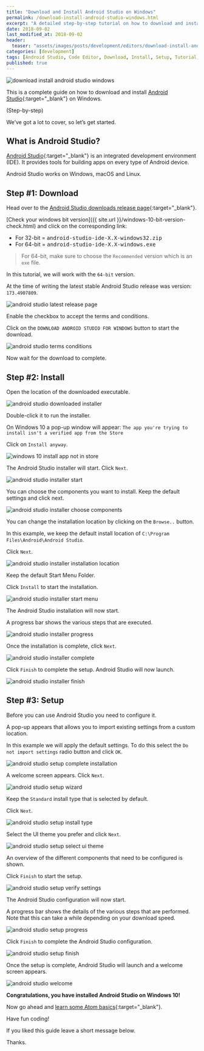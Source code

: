 ```yaml
---
title: "Download and Install Android Studio on Windows"
permalink: /download-install-android-studio-windows.html
excerpt: "A detailed step-by-step tutorial on how to download and install Android Studio on Windows 10."
date: 2018-09-02
last_modified_at: 2018-09-02
header:
  teaser: "assets/images/posts/development/editors/download-install-android-studio-windows.png"
categories: [development]
tags: [Android Studio, Code Editor, Download, Install, Setup, Tutorial, Windows]
published: true
---
```


<img src="{{ site.url }}/assets/images/posts/development/editors/download-install-android-studio-windows.png" alt="download install android studio windows" class="align-right title-image">

This is a complete guide on how to download and install [Android Studio](https://developer.android.com/studio/){:target="_blank"} on Windows.

(Step-by-step)

We’ve got a lot to cover, so let’s get started.

## What is Android Studio?

[Android Studio](https://en.wikipedia.org/wiki/Android_Studio){:target="_blank"} is an integrated development environment (IDE). It provides tools for building apps on every type of Android device.

Android Studio works on Windows, macOS and Linux.

## Step #1: Download

Head over to the [Android Studio downloads release page](https://developer.android.com/studio/#downloads){:target="_blank"}.

[Check your windows bit version]({{ site.url }}/windows-10-bit-version-check.html) and click on the corresponding link:

* For 32-bit = <kbd>android-studio-ide-X.X-windows32.zip</kbd>
* For 64-bit = <kbd>android-studio-ide-X.X-windows.exe</kbd>

> For 64-bit, make sure to choose the `Recommended` version which is an `exe` file.

In this tutorial, we will work with the `64-bit` version.

At the time of writing the latest stable Android Studio release was version: `173.4907809`.

<img src="{{ site.url }}/assets/images/posts/development/editors/android-studio-latest-release-page.png" alt="android studio latest release page">

Enable the checkbox to accept the terms and conditions.

Click on the `DOWNLOAD ANDROID STUDIO FOR WINDOWS` button to start the download.

<img src="{{ site.url }}/assets/images/posts/development/editors/android-studio-terms-conditions.png" alt="android studio terms conditions">

Now wait for the download to complete.

## Step #2: Install

Open the location of the downloaded executable.

<img src="{{ site.url }}/assets/images/posts/development/editors/android-studio-downloaded-installer.png" alt="android studio downloaded installer">

Double-click it to run the installer.

On Windows 10 a pop-up window will appear: `The app you're trying to install isn't a verified app from the Store`

Click on `Install anyway`.

<img src="{{ site.url }}/assets/images/posts/windows-10-install-app-not-in-store.png" alt="windows 10 install app not in store">

The Android Studio installer will start. Click `Next`.

<img src="{{ site.url }}/assets/images/posts/development/editors/android-studio-installer-start.png" alt="android studio installer start">

You can choose the components you want to install. Keep the default settings and click next.

<img src="{{ site.url }}/assets/images/posts/development/editors/android-studio-installer-choose-components.png" alt="android studio installer choose components">

You can change the installation location by clicking on the `Browse..` button.

In this example, we keep the default install location of `C:\Program Files\Android\Android Studio`.

Click `Next`.

<img src="{{ site.url }}/assets/images/posts/development/editors/android-studio-installer-installation-location.png" alt="android studio installer installation location">

Keep the default Start Menu Folder.

Click `Install` to start the installation.

<img src="{{ site.url }}/assets/images/posts/development/editors/android-studio-installer-start-menu.png" alt="android studio installer start menu">

The Android Studio installation will now start.

A progress bar shows the various steps that are executed.

<img src="{{ site.url }}/assets/images/posts/development/editors/android-studio-installer-progress.png" alt="android studio installer progress">

Once the installation is complete, click `Next`.

<img src="{{ site.url }}/assets/images/posts/development/editors/android-studio-installer-complete.png" alt="android studio installer complete">

Click `Finish` to complete the setup. Android Studio will now launch.

<img src="{{ site.url }}/assets/images/posts/development/editors/android-studio-installer-finish.png" alt="android studio installer finish">

## Step #3: Setup

Before you can use Android Studio you need to configure it.

A pop-up appears that allows you to import existing settings from a custom location.

In this example we will apply the default settings. To do this select the `Do not import settings` radio button and click `OK`.

<img src="{{ site.url }}/assets/images/posts/development/editors/android-studio-setup-complete-installation.png" alt="android studio setup complete installation">

A welcome screen appears. Click `Next`.

<img src="{{ site.url }}/assets/images/posts/development/editors/android-studio-setup-wizard.png" alt="android studio setup wizard">

Keep the `Standard` install type that is selected by default.

Click `Next`.

<img src="{{ site.url }}/assets/images/posts/development/editors/android-studio-setup-install-type.png" alt="android studio setup install type">

Select the UI theme you prefer and click `Next`.

<img src="{{ site.url }}/assets/images/posts/development/editors/android-studio-setup-select-ui-theme.png" alt="android studio setup select ui theme">

An overview of the different components that need to be configured is shown.

Click `Finish` to start the setup.

<img src="{{ site.url }}/assets/images/posts/development/editors/android-studio-setup-verify-settings.png" alt="android studio setup verify settings">

The Android Studio configuration will now start.

A progress bar shows the details of the various steps that are performed. Note that this can take a while depending on your download speed.

<img src="{{ site.url }}/assets/images/posts/development/editors/android-studio-setup-progress.png" alt="android studio setup progress">

Click `Finish` to complete the Android Studio configuration.

<img src="{{ site.url }}/assets/images/posts/development/editors/android-studio-setup-finish.png" alt="android studio setup finish">

Once the setup is complete, Android Studio will launch and a welcome screen appears.

<img src="{{ site.url }}/assets/images/posts/development/editors/android-studio-welcome.png" alt="android studio welcome">

**Congratulations, you have installed Android Studio on Windows 10!**

Now go ahead and [learn some Atom basics](https://flight-manual.atom.io/getting-started/sections/atom-basics/){:target="_blank"}.

Have fun coding!

If you liked this guide leave a short message below.

Thanks.
